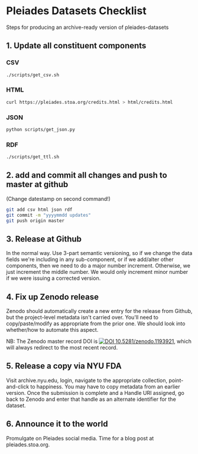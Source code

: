# Pleiades Datasets Checklist

Steps for producing an archive-ready version of pleiades-datasets

## 1. Update all constituent components

### CSV

```bash
./scripts/get_csv.sh
```

### HTML

```bash
curl https://pleiades.stoa.org/credits.html > html/credits.html
```

### JSON

```bash
python scripts/get_json.py
```

### RDF

```bash
./scripts/get_ttl.sh
```

## 2. add and commit all changes and push to master at github

(Change datestamp on second command!)

```bash
git add csv html json rdf
git commit -m "yyyymmdd updates"
git push origin master
```

## 3. Release at Github

In the normal way. Use 3-part semantic versioning, so if we change the data fields we're including in any sub-component, or if we add/alter other components, then we need to do a major number increment. Otherwise, we just increment the middle number. We would only increment minor number if we were issuing a corrected version.

## 4. Fix up Zenodo release

Zenodo should automatically create a new entry for the release from Github, but the project-level metadata isn't carried over. You'll need to copy/paste/modify as appropriate from the prior one. We should look into whether/how to automate this aspect.

NB: The Zenodo master record DOI is <a href="https://doi.org/10.5281/zenodo.1193921"><img src="https://zenodo.org/badge/DOI/10.5281/zenodo.1193921.svg" alt="DOI 10.5281/zenodo.1193921" /></a>, which will always redirect to the most recent record.

## 5. Release a copy via NYU FDA

Visit archive.nyu.edu, login, navigate to the appropriate collection, point-and-click to happiness. You may have to copy metadata from an earlier version. Once the submission is complete and a Handle URI assigned, go back to Zenodo and enter that handle as an alternate identifier for the dataset.

## 6. Announce it to the world

Promulgate on Pleiades social media.
Time for a blog post at pleiades.stoa.org.



